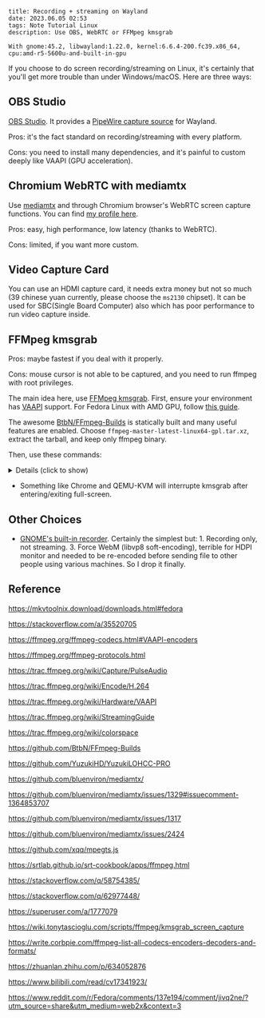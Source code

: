 ```
title: Recording + streaming on Wayland
date: 2023.06.05 02:53
tags: Note Tutorial Linux
description: Use OBS, WebRTC or FFMpeg kmsgrab
```

```
With gnome:45.2, libwayland:1.22.0, kernel:6.6.4-200.fc39.x86_64, cpu:amd-r5-5600u-and-built-in-gpu
```

If you choose to do screen recording/streaming on Linux, it's certainly that you'll get more trouble than under Windows/macOS. Here are three ways:

## OBS Studio

[OBS Studio](https://obsproject.com). It provides a [PipeWire capture source](https://www.linuxuprising.com/2021/06/obs-studio-27-released-with-wayland-and.html) for Wayland.

Pros: it's the fact standard on recording/streaming with every platform.

Cons: you need to install many dependencies, and it's painful to custom deeply like VAAPI (GPU acceleration).

## Chromium WebRTC with mediamtx

Use [mediamtx](https://github.com/bluenviron/mediamtx) and through Chromium browser's WebRTC screen capture functions. You can find [my profile here](https://github.com/kkocdko/utils4linux/tree/master/livestream).

Pros: easy, high performance, low latency (thanks to WebRTC).

Cons: limited, if you want more custom.

## Video Capture Card

You can use an HDMI capture card, it needs extra money but not so much (39 chinese yuan currently, please choose the `ms2130` chipset). It can be used for SBC(Single Board Computer) also which has poor performance to run video capture inside.

## FFMpeg kmsgrab

Pros: maybe fastest if you deal with it properly.

Cons: mouse cursor is not able to be captured, and you need to run ffmpeg with root privileges.

The main idea here, use [FFMpeg kmsgrab](https://ffmpeg.org/ffmpeg-devices.html#kmsgrab). First, ensure your environment has [VAAPI](https://trac.ffmpeg.org/wiki/Hardware/VAAPI) support. For Fedora Linux with AMD GPU, follow [this guide](https://fedoraproject.org/wiki/Firefox_Hardware_acceleration#Configure_VA-API_Video_decoding_on_AMD).

The awesome [BtbN/FFmpeg-Builds](https://github.com/BtbN/FFmpeg-Builds) is statically built and many useful features are enabled. Choose `ffmpeg-master-latest-linux64-gpl.tar.xz`, extract the tarball, and keep only ffmpeg binary.

Then, use these commands:

<details>
<summary>Details (click to show)</summary>

```sh
# set an alias
alias ffmpeg="/home/kkocdko/misc/apps/ffmpeg -hide_banner" # please always use latest master branch

# show encoder help
ffmpeg -h encoder=h264_vaapi

# list all avaliable mode in capture card or usb camera
ffmpeg -f video4linux2 -list_formats all -i /dev/video2

# repack file, from flv, to mp4
ffmpeg -i i.flv -c copy o.mp4

# recording, from capture card, through x264, to flv file
ffmpeg \
  -f video4linux2 -input_format yuyv422 -video_size 1920x1080 -framerate 10 -i /dev/video2 \
  -an -c:v libx264 -crf 22 -preset:v veryfast -threads 4 \
  -y rec_$(date +%s).flv

# streaming, from kmsgrab, through x264, to local udp, other environments may use card0 or card2
ffmpeg \
  -f kmsgrab -device /dev/dri/card1 -framerate 30 -i - -vf 'hwmap=derive_device=vaapi,hwdownload,format=bgr0' \
  -an -c:v libx264 -pix_fmt yuv420p -bf 0 -crf 22 -preset:v veryfast -threads 4 \
  -f mpegts 'udp://127.0.0.1:9254?pkt_size=1316'

# streaming, from kmsgrab, through h264_vaapi, to remote srt
ffmpeg \
  -f kmsgrab -device /dev/dri/card1 -framerate 30 -i - -vf 'hwmap=derive_device=vaapi,scale_vaapi=format=nv12' \
  -an -c:v h264_vaapi -profile:v high -qp 24 -compression_level 32 \
  -f mpegts 'srt://127.0.0.1:9254?streamid=publish:s0'

# encoding, through h264_vaapi
ffmpeg \
  -i i.mp4 \
  -vaapi_device /dev/dri/renderD128 -vf 'format=nv12,hwupload' \
  -c:v h264_vaapi -profile:v high -qp 24 -compression_level 32 \
  -c:a copy \
  o.h264_vaapi.mp4

# ===== other notes =====

# encoding, through svt-av1, down to 30 fps, crf 35 is enough for me, preset 0 is slowest, always tune=0
ffmpeg \
  -i i.mp4 \
  -vf fps=30 -c:v libsvtav1 -crf 35 -preset 0 -svtav1-params tune=0 \
  -c:a copy \
  o.svtav1.mp4

# concat use ffconcat file, remove metadata, use audio filter to ensure sync
ffmpeg \
  -f concat -i list.txt -map_metadata -1 \
  -c:v copy \
  -af aresample=async=1000 -c:a libopus -b:a 128k -compression_level 10 \
  o.concat.mp4

# combine video and audio
ffmpeg -i v.mp4 -i a.m4a -c:v copy -c:a copy -map 0:v:0 -map 1:a:0 o.combine.mp4

# maybe useful
-tune stillimage
# less latency but no recommand
-tune zerolatency
# using rtsp with tcp
-f rtsp -rtsp_transport tcp 'rtsp://127.0.0.1:9254/s0'
# output one frame
-ss 00:00:09.000 -frames:v 1 o.png
# good for old devices
-c:v libx264 -preset:v veryslow -crf 28 o.x264.mp4
# streaming use loop video
-re -stream_loop -1 -i i.mp4 -c copy
# never use vp8 please!
-c:v libvpx
# list pixel fmts
-pix_fmts
# use pixel fmts
-an -c:v h264 -pix_fmt yuv420p -profile:v high -level 4.1

# -progress pipe:1
# bd iso: dnf install mkvtoolnix mkvtoolnix-gui
# -bf 0
# -color_range 2
# pactl list short sources
# ~/misc/apps/ffmpeg -f pulse -ac 2 -i - -y ../o.mp3
# -qp 40
# -vaapi_device /dev/dri/renderD128
# -vf 'hwmap=derive_device=vaapi,scale_vaapi=format=nv12'
# -vf 'hwmap=derive_device=vaapi,scale_vaapi=w=1920:h=1080:format=nv12'
# -f flv rtmp://127.0.0.1:9658/live/home
# crop=960:540:480:270 -vf 'hwdownload,format=bgr0'
# -maxrate 9M
# -f alsa -ac 2 -thread_queue_size 1024 -i hw:0 \
# ffmpeg -i i.mp4 -y -c:v h264 -pix_fmt yuv420p -profile:v high -level 4.1 -vf scale=-1:720 o.mp4
```

</details>

- Something like Chrome and QEMU-KVM will interrupte kmsgrab after entering/exiting full-screen.

## Other Choices

- [GNOME's built-in recorder](https://itsfoss.com/gnome-screen-recorder/). Certainly the simplest but: 1. Recording only, not streaming. 3. Force WebM (libvp8 soft-encoding), terrible for HDPI monitor and needed to be re-encoded before sending file to other people using various machines. So I drop it finally.

## Reference

https://mkvtoolnix.download/downloads.html#fedora

https://stackoverflow.com/a/35520705

https://ffmpeg.org/ffmpeg-codecs.html#VAAPI-encoders

https://ffmpeg.org/ffmpeg-protocols.html

https://trac.ffmpeg.org/wiki/Capture/PulseAudio

https://trac.ffmpeg.org/wiki/Encode/H.264

https://trac.ffmpeg.org/wiki/Hardware/VAAPI

https://trac.ffmpeg.org/wiki/StreamingGuide

https://trac.ffmpeg.org/wiki/colorspace

https://github.com/BtbN/FFmpeg-Builds

https://github.com/YuzukiHD/YuzukiLOHCC-PRO

https://github.com/bluenviron/mediamtx/

https://github.com/bluenviron/mediamtx/issues/1329#issuecomment-1364853707

https://github.com/bluenviron/mediamtx/issues/1317

https://github.com/bluenviron/mediamtx/issues/2424

https://github.com/xqq/mpegts.js

https://srtlab.github.io/srt-cookbook/apps/ffmpeg.html

https://stackoverflow.com/q/58754385/

https://stackoverflow.com/q/62977448/

https://superuser.com/a/1777079

https://wiki.tonytascioglu.com/scripts/ffmpeg/kmsgrab_screen_capture

https://write.corbpie.com/ffmpeg-list-all-codecs-encoders-decoders-and-formats/

https://zhuanlan.zhihu.com/p/634052876

https://www.bilibili.com/read/cv17341923/

https://www.reddit.com/r/Fedora/comments/137e194/comment/jivq2ne/?utm_source=share&utm_medium=web2x&context=3
